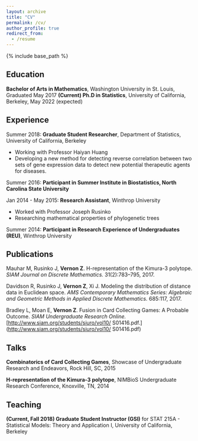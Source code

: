 ```yaml
---
layout: archive
title: "CV"
permalink: /cv/
author_profile: true
redirect_from:
  - /resume
---
```


{% include base_path %}

Education
------
**Bachelor of Arts in Mathematics**, Washington University in St. Louis, Graduated May 2017
**(Current) Ph.D in Statistics**, University of California, Berkeley, May 2022 (expected)

Experience
------
Summer 2018: **Graduate Student Researcher**, Department of Statistics, University of California, Berkeley
  * Working with Professor Haiyan Huang 
  * Developing a new method for detecting reverse correlation between two sets of gene expression data to detect new potential therapeutic agents for diseases.

Summer 2016: **Participant in Summer Institute in Biostatistics, North Carolina State University**

Jan 2014 - May 2015: **Research Assistant**, Winthrop University
  * Worked with Professor Joseph Rusinko
  * Researching mathematical properties of phylogenetic trees

Summer 2014: **Participant in Research Experience of Undergraduates (REU)**, Winthrop University


Publications
------
Mauhar M, Rusinko J, **Vernon Z**.  H-representation of the Kimura-3 polytope.  *SIAM Journal on Discrete Mathematics.* 31(2):783–795, 2017.

Davidson R, Rusinko J, **Vernon Z**, Xi J. Modeling the distribution of distance data in Euclidean space.  *AMS Contemporary Mathematics Series: Algebraic and Geometric Methods in Applied Discrete Mathematics.* 685:117, 2017.

Bradley L, Moan E, **Vernon Z**. Fusion in Card Collecting Games: A Probable Outcome. *SIAM Undergraduate Research Online.* [http://www.siam.org/students/siuro/vol10/ S01416.pdf.](http://www.siam.org/students/siuro/vol10/ S01416.pdf)

Talks
------
**Combinatorics of Card Collecting Games**, Showcase of Undergraduate Research and Endeavors, Rock Hill, SC, 2015

**H-representation of the Kimura-3 polytope**, NIMBioS Undergraduate Research Conference, Knoxville, TN, 2014

Teaching
------
**(Current, Fall 2018) Graduate Student Instructor (GSI)** for STAT 215A - Statistical Models: Theory and Application I, University of California, Berkeley
  

